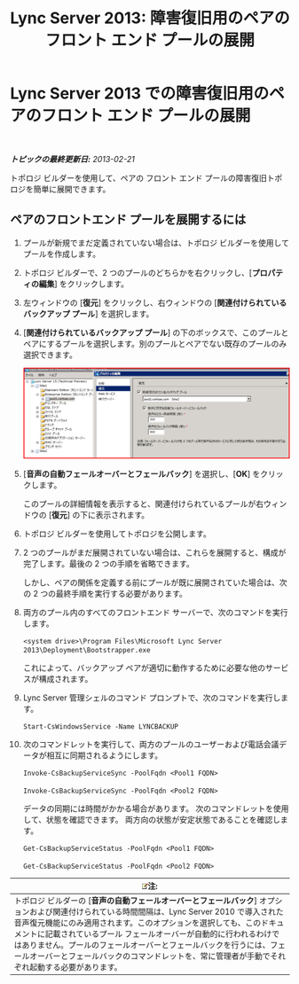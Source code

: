 ﻿---
title: 'Lync Server 2013: 障害復旧用のペアのフロント エンド プールの展開'
TOCTitle: 障害復旧用のペアのフロント エンド プールの展開
ms:assetid: 2f12467c-8b90-43e6-831b-a0b096427f17
ms:mtpsurl: https://technet.microsoft.com/ja-jp/library/JJ204773(v=OCS.15)
ms:contentKeyID: 48271621
ms.date: 05/19/2016
mtps_version: v=OCS.15
ms.translationtype: HT
---

# Lync Server 2013 での障害復旧用のペアのフロント エンド プールの展開

 

_**トピックの最終更新日:** 2013-02-21_

トポロジ ビルダーを使用して、ペアの フロント エンド プールの障害復旧トポロジを簡単に展開できます。

## ペアのフロントエンド プールを展開するには

1.  プールが新規でまだ定義されていない場合は、トポロジ ビルダーを使用してプールを作成します。

2.  トポロジ ビルダーで、2 つのプールのどちらかを右クリックし、\[**プロパティの編集**\] をクリックします。

3.  左ウィンドウの \[**復元**\] をクリックし、右ウィンドウの \[**関連付けられているバックアップ プール**\] を選択します。

4.  \[**関連付けられているバックアップ プール**\] の下のボックスで、このプールとペアにするプールを選択します。別のプールとペアでない既存のプールのみ選択できます。
    
    ![\[復元\] ダイアログ](images/JJ204773.36080581-db76-497d-bf9e-f02b39574d0e(OCS.15).png "[復元] ダイアログ")  

5.  \[**音声の自動フェールオーバーとフェールバック**\] を選択し、\[**OK**\] をクリックします。
    
    このプールの詳細情報を表示すると、関連付けられているプールが右ウィンドウの \[**復元**\] の下に表示されます。

6.  トポロジ ビルダーを使用してトポロジを公開します。

7.  2 つのプールがまだ展開されていない場合は、これらを展開すると、構成が完了します。最後の 2 つの手順を省略できます。
    
    しかし、ペアの関係を定義する前にプールが既に展開されていた場合は、次の 2 つの最終手順を実行する必要があります。

8.  両方のプール内のすべてのフロントエンド サーバーで、次のコマンドを実行します。
    
        <system drive>\Program Files\Microsoft Lync Server 2013\Deployment\Bootstrapper.exe 
    
    これによって、バックアップ ペアが適切に動作するために必要な他のサービスが構成されます。

9.  Lync Server 管理シェルのコマンド プロンプトで、次のコマンドを実行します。
    
        Start-CsWindowsService -Name LYNCBACKUP

10. 次のコマンドレットを実行して、両方のプールのユーザーおよび電話会議データが相互に同期されるようにします。
    
        Invoke-CsBackupServiceSync -PoolFqdn <Pool1 FQDN>
    
        Invoke-CsBackupServiceSync -PoolFqdn <Pool2 FQDN>
    
    データの同期には時間がかかる場合があります。 次のコマンドレットを使用して、状態を確認できます。 両方向の状態が安定状態であることを確認します。
    
        Get-CsBackupServiceStatus -PoolFqdn <Pool1 FQDN>
    
        Get-CsBackupServiceStatus -PoolFqdn <Pool2 FQDN>

<table>
<thead>
<tr class="header">
<th><img src="images/Gg412781.note(OCS.15).gif" title="note" alt="note" />注:</th>
</tr>
</thead>
<tbody>
<tr class="odd">
<td>トポロジ ビルダーの [<strong>音声の自動フェールオーバーとフェールバック</strong>] オプションおよび関連付けられている時間間隔は、Lync Server 2010 で導入された音声復元機能にのみ適用されます。このオプションを選択しても、このドキュメントに記載されているプール フェールオーバーが自動的に行われるわけではありません。プールのフェールオーバーとフェールバックを行うには、フェールオーバーとフェールバックのコマンドレットを、常に管理者が手動でそれぞれ起動する必要があります。</td>
</tr>
</tbody>
</table>


